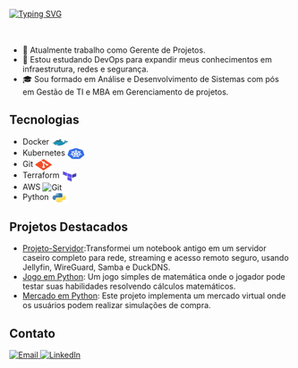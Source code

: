 [![Typing SVG](https://readme-typing-svg.herokuapp.com/?color=blue&size=30&center=true&vCenter=true&width=1000&lines=Olá!,+Meu+nome+é+Luís+Felipe+😎)](https://git.io/typing-svg)
<br><br><br>


- 💼 Atualmente trabalho como Gerente de Projetos.
- 🌱 Estou estudando DevOps para expandir meus conhecimentos em infraestrutura, redes e segurança.
- 🎓 Sou formado em Análise e Desenvolvimento de Sistemas com pós em Gestão de TI e MBA em Gerenciamento de projetos.


## Tecnologias

- Docker <img align="center" alt="Docker" height="20" width="30" src="https://raw.githubusercontent.com/devicons/devicon/master/icons/docker/docker-original.svg">
- Kubernetes <img align="center" alt="Kubernetes" height="20" width="30" src="https://raw.githubusercontent.com/devicons/devicon/master/icons/kubernetes/kubernetes-original.svg">
- Git <img align="center" alt="Git" height="20" width="30" src="https://raw.githubusercontent.com/devicons/devicon/master/icons/git/git-original.svg">
- Terraform <img align="center" alt="Git" height="20" width="30" src="https://raw.githubusercontent.com/devicons/devicon/master/icons/terraform/terraform-original.svg">
- AWS <img align="center" alt="Git" height="20" width="30" src="https://raw.githubusercontent.com/devicons/devicon/master/icons/aws/aws-original.svg">
- Python <img align="center" alt="Python" height="20" width="30" src="https://raw.githubusercontent.com/devicons/devicon/master/icons/python/python-original.svg">

## Projetos Destacados
- [Projeto-Servidor](https://github.com/LuisFelipe-Santos/Projeto-Servidor):Transformei um notebook antigo em um servidor caseiro completo para rede, streaming e acesso remoto seguro, usando Jellyfin, WireGuard, Samba e DuckDNS.
- [Jogo em Python](https://github.com/LuisFelipe-Santos/Jogo): Um jogo simples de matemática onde o jogador pode testar suas habilidades resolvendo cálculos matemáticos.
- [Mercado em Python](https://github.com/LuisFelipe-Santos/Mercado): Este projeto implementa um mercado virtual onde os usuários podem realizar simulações de compra.

## Contato
<a href="mailto:luisfelipe.nsantos@gmail.com">
  <img src="https://img.shields.io/badge/-Gmail-red?style=for-the-badge&logo=gmail&logoColor=white" target="_blank" alt="Email">
</a>
<a href="https://www.linkedin.com/in/luis-felipe-santos-538030231/" target="_blank">
  <img src="https://img.shields.io/badge/-LinkedIn-%230077B5?style=for-the-badge&logo=linkedin&logoColor=white" target="_blank" alt="LinkedIn">
</a>

